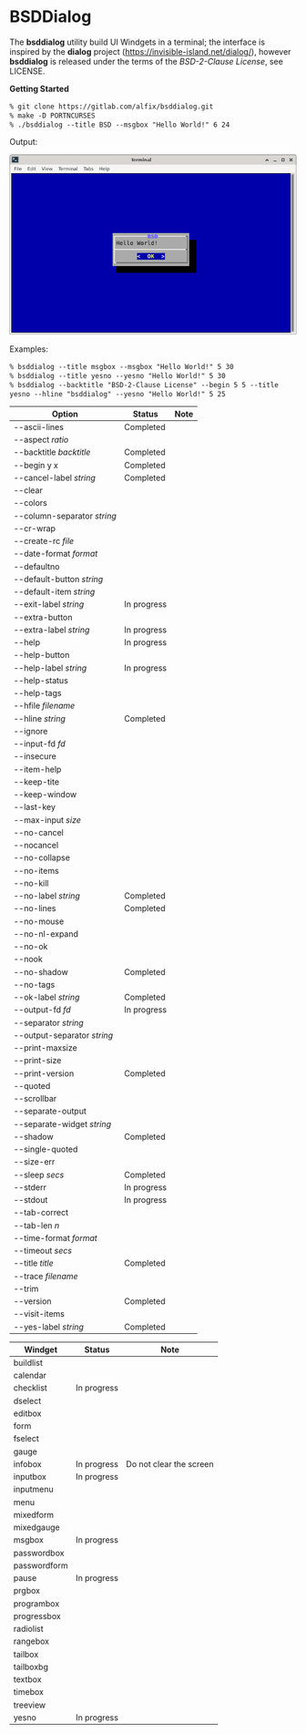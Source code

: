 # BSDDialog

The **bsddialog** utility build UI Windgets in a terminal; the interface is
inspired by the **dialog** project (https://invisible-island.net/dialog/),
however **bsddialog** is released under the terms of the *BSD-2-Clause License*,
see LICENSE.

**Getting Started**

```
% git clone https://gitlab.com/alfix/bsddialog.git
% make -D PORTNCURSES
% ./bsddialog --title BSD --msgbox "Hello World!" 6 24
```
Output:

![screenshot](screenshot.png)  


Examples:
```
% bsddialog --title msgbox --msgbox "Hello World!" 5 30
% bsddialog --title yesno --yesno "Hello World!" 5 30
% bsddialog --backtitle "BSD-2-Clause License" --begin 5 5 --title yesno --hline "bsddialog" --yesno "Hello World!" 5 25
```


|  Option                      | Status      | Note                            |
| ---------------------------- | ----------- | ------------------------------- |
| --ascii-lines                | Completed   |                                 |
| --aspect *ratio*             |             |                                 |
| --backtitle *backtitle*      | Completed   |                                 |
| --begin y x                  | Completed   |                                 |
| --cancel-label *string*      | Completed   |                                 |
| --clear                      |             |                                 |
| --colors                     |             |                                 |
| --column-separator *string*  |             |                                 |
| --cr-wrap                    |             |                                 |
| --create-rc *file*           |             |                                 |
| --date-format *format*       |             |                                 |
| --defaultno                  |             |                                 |
| --default-button *string*    |             |                                 |
| --default-item *string*      |             |                                 |
| --exit-label *string*        | In progress |                                 |
| --extra-button               |             |                                 |
| --extra-label *string*       | In progress |                                 |
| --help                       | In progress |                                 |
| --help-button                |             |                                 |
| --help-label *string*        | In progress |                                 |
| --help-status                |             |                                 |
| --help-tags                  |             |                                 |
| --hfile *filename*           |             |                                 |
| --hline *string*             | Completed   |                                 |
| --ignore                     |             |                                 |
| --input-fd *fd*              |             |                                 |
| --insecure                   |             |                                 |
| --item-help                  |             |                                 |
| --keep-tite                  |             |                                 |
| --keep-window                |             |                                 |
| --last-key                   |             |                                 |
| --max-input *size*           |             |                                 |
| --no-cancel                  |             |                                 |
| --nocancel                   |             |                                 |
| --no-collapse                |             |                                 |
| --no-items                   |             |                                 |
| --no-kill                    |             |                                 |
| --no-label *string*          | Completed   |                                 |
| --no-lines                   | Completed   |                                 |
| --no-mouse                   |             |                                 |
| --no-nl-expand               |             |                                 |
| --no-ok                      |             |                                 |
| --nook                       |             |                                 |
| --no-shadow                  | Completed   |                                 |
| --no-tags                    |             |                                 |
| --ok-label *string*          | Completed   |                                 |
| --output-fd *fd*             | In progress |                                 |
| --separator *string*         |             |                                 |
| --output-separator *string*  |             |                                 |
| --print-maxsize              |             |                                 |
| --print-size                 |             |                                 |
| --print-version              | Completed   |                                 |
| --quoted                     |             |                                 |
| --scrollbar                  |             |                                 |
| --separate-output            |             |                                 |
| --separate-widget *string*   |             |                                 |
| --shadow                     | Completed   |                                 |
| --single-quoted              |             |                                 |
| --size-err                   |             |                                 |
| --sleep *secs*               | Completed   |                                 |
| --stderr                     | In progress |                                 |
| --stdout                     | In progress |                                 |
| --tab-correct                |             |                                 |
| --tab-len *n*                |             |                                 |
| --time-format *format*       |             |                                 |
| --timeout *secs*             |             |                                 |
| --title *title*              | Completed   |                                 |
| --trace *filename*           |             |                                 |
| --trim                       |             |                                 |
| --version                    | Completed   |                                 |
| --visit-items                |             |                                 |
| --yes-label *string*         | Completed   |                                 |


| Windget      | Status      | Note                                            |
|------------- | ----------- | ----------------------------------------------- |
| buildlist    |             |                                                 |
| calendar     |             |                                                 |
| checklist    | In progress |                                                 |
| dselect      |             |                                                 |
| editbox      |             |                                                 |
| form         |             |                                                 |
| fselect      |             |                                                 |
| gauge        |             |                                                 |
| infobox      | In progress | Do not clear the screen                         |
| inputbox     | In progress |                                                 |
| inputmenu    |             |                                                 |
| menu         |             |                                                 |
| mixedform    |             |                                                 |
| mixedgauge   |             |                                                 |
| msgbox       | In progress |                                                 |
| passwordbox  |             |                                                 |
| passwordform |             |                                                 |
| pause        | In progress |                                                 |
| prgbox       |             |                                                 |
| programbox   |             |                                                 |
| progressbox  |             |                                                 |
| radiolist    |             |                                                 |
| rangebox     |             |                                                 |
| tailbox      |             |                                                 |
| tailboxbg    |             |                                                 |
| textbox      |             |                                                 |
| timebox      |             |                                                 |
| treeview     |             |                                                 |
| yesno        | In progress |                                                 |

